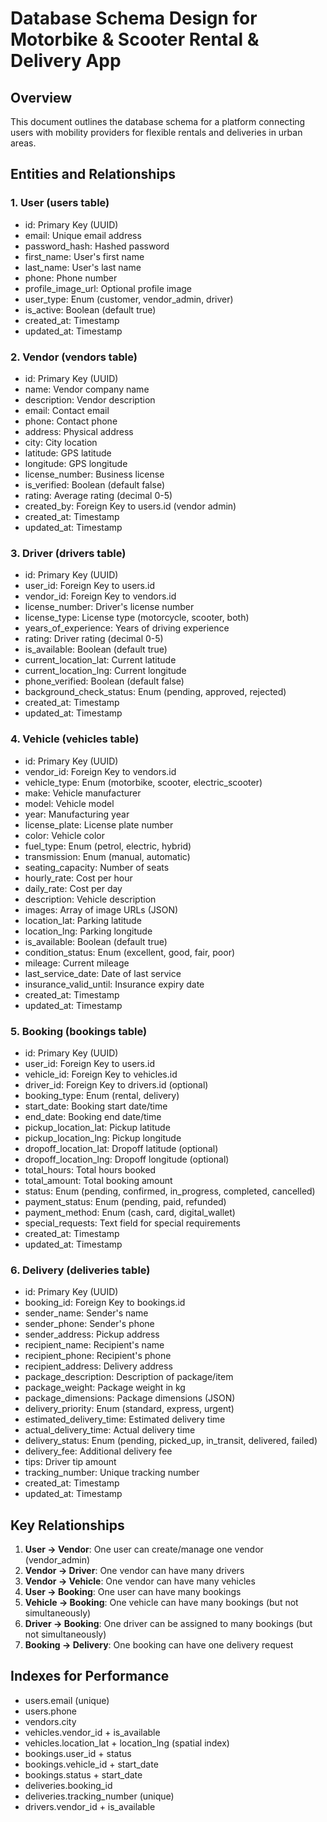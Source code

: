 # Database Schema Design for Motorbike & Scooter Rental & Delivery App

## Overview
This document outlines the database schema for a platform connecting users with mobility providers for flexible rentals and deliveries in urban areas.

## Entities and Relationships

### 1. User (users table)
- id: Primary Key (UUID)
- email: Unique email address
- password_hash: Hashed password
- first_name: User's first name
- last_name: User's last name
- phone: Phone number
- profile_image_url: Optional profile image
- user_type: Enum (customer, vendor_admin, driver)
- is_active: Boolean (default true)
- created_at: Timestamp
- updated_at: Timestamp

### 2. Vendor (vendors table)
- id: Primary Key (UUID)
- name: Vendor company name
- description: Vendor description
- email: Contact email
- phone: Contact phone
- address: Physical address
- city: City location
- latitude: GPS latitude
- longitude: GPS longitude
- license_number: Business license
- is_verified: Boolean (default false)
- rating: Average rating (decimal 0-5)
- created_by: Foreign Key to users.id (vendor admin)
- created_at: Timestamp
- updated_at: Timestamp

### 3. Driver (drivers table)
- id: Primary Key (UUID)
- user_id: Foreign Key to users.id
- vendor_id: Foreign Key to vendors.id
- license_number: Driver's license number
- license_type: License type (motorcycle, scooter, both)
- years_of_experience: Years of driving experience
- rating: Driver rating (decimal 0-5)
- is_available: Boolean (default true)
- current_location_lat: Current latitude
- current_location_lng: Current longitude
- phone_verified: Boolean (default false)
- background_check_status: Enum (pending, approved, rejected)
- created_at: Timestamp
- updated_at: Timestamp

### 4. Vehicle (vehicles table)
- id: Primary Key (UUID)
- vendor_id: Foreign Key to vendors.id
- vehicle_type: Enum (motorbike, scooter, electric_scooter)
- make: Vehicle manufacturer
- model: Vehicle model
- year: Manufacturing year
- license_plate: License plate number
- color: Vehicle color
- fuel_type: Enum (petrol, electric, hybrid)
- transmission: Enum (manual, automatic)
- seating_capacity: Number of seats
- hourly_rate: Cost per hour
- daily_rate: Cost per day
- description: Vehicle description
- images: Array of image URLs (JSON)
- location_lat: Parking latitude
- location_lng: Parking longitude
- is_available: Boolean (default true)
- condition_status: Enum (excellent, good, fair, poor)
- mileage: Current mileage
- last_service_date: Date of last service
- insurance_valid_until: Insurance expiry date
- created_at: Timestamp
- updated_at: Timestamp

### 5. Booking (bookings table)
- id: Primary Key (UUID)
- user_id: Foreign Key to users.id
- vehicle_id: Foreign Key to vehicles.id
- driver_id: Foreign Key to drivers.id (optional)
- booking_type: Enum (rental, delivery)
- start_date: Booking start date/time
- end_date: Booking end date/time
- pickup_location_lat: Pickup latitude
- pickup_location_lng: Pickup longitude
- dropoff_location_lat: Dropoff latitude (optional)
- dropoff_location_lng: Dropoff longitude (optional)
- total_hours: Total hours booked
- total_amount: Total booking amount
- status: Enum (pending, confirmed, in_progress, completed, cancelled)
- payment_status: Enum (pending, paid, refunded)
- payment_method: Enum (cash, card, digital_wallet)
- special_requests: Text field for special requirements
- created_at: Timestamp
- updated_at: Timestamp

### 6. Delivery (deliveries table)
- id: Primary Key (UUID)
- booking_id: Foreign Key to bookings.id
- sender_name: Sender's name
- sender_phone: Sender's phone
- sender_address: Pickup address
- recipient_name: Recipient's name
- recipient_phone: Recipient's phone
- recipient_address: Delivery address
- package_description: Description of package/item
- package_weight: Package weight in kg
- package_dimensions: Package dimensions (JSON)
- delivery_priority: Enum (standard, express, urgent)
- estimated_delivery_time: Estimated delivery time
- actual_delivery_time: Actual delivery time
- delivery_status: Enum (pending, picked_up, in_transit, delivered, failed)
- delivery_fee: Additional delivery fee
- tips: Driver tip amount
- tracking_number: Unique tracking number
- created_at: Timestamp
- updated_at: Timestamp

## Key Relationships

1. **User → Vendor**: One user can create/manage one vendor (vendor_admin)
2. **Vendor → Driver**: One vendor can have many drivers
3. **Vendor → Vehicle**: One vendor can have many vehicles
4. **User → Booking**: One user can have many bookings
5. **Vehicle → Booking**: One vehicle can have many bookings (but not simultaneously)
6. **Driver → Booking**: One driver can be assigned to many bookings (but not simultaneously)
7. **Booking → Delivery**: One booking can have one delivery request

## Indexes for Performance

- users.email (unique)
- users.phone
- vendors.city
- vehicles.vendor_id + is_available
- vehicles.location_lat + location_lng (spatial index)
- bookings.user_id + status
- bookings.vehicle_id + start_date
- bookings.status + start_date
- deliveries.booking_id
- deliveries.tracking_number (unique)
- drivers.vendor_id + is_available
